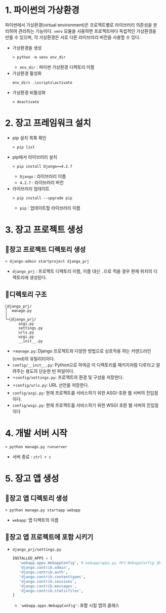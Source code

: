 # 1. 파이썬의 가상환경
파이썬에서 가상환경(virtual environment)은 프로젝트별로 라이브러리 의존성을 분리하여 관리하는 기능이다.
`venv` 모듈을 사용하면 프로젝트마다 독립적인 가상환경을 만들 수 있으며, 각 가상환경은 서로 다른 라이브러리 버전을 사용할 수 있다.

- 가상환경을 생성
   ```
   > python -m venv env_dir
   ```
   - `env_dir` : 파이썬 가상환경 디렉토리 이름
- 가상환경 활성화
   ```
   env_dir> .\scripts\activate
   ```
- 가상환경 비활성화
   ```
   > deactivate
   ```

# 2. 장고 프레임워크 설치

- pip 설치 목록 확인
   ```
   > pip list
   ```
- pip에서 라이브러리 설치
   ```
   > pip install Django==4.2.7
   ```
   - `Django` : 라이브러리 이름
   - `4.2.7` : 라이브러리 버전
- 라이브러리 업데이트
   ```
   > pip install --upgrade pip
   ```
   - `pip` : 업데이트할 라이브러리 이름

# 3. 장고 프로젝트 생성

## 📌장고 프로젝트 디렉토리 생성
```
> django-admin startproject django_prj
```
- `django_prj` : 프로젝트 디렉토리 이름, 이름 대신 `.`으로 적을 경우 현재 위치의 디렉토리에 생성된다.

## 📌디렉토리 구조
```
📁django_prj/
│  manage.py
│
└─📁django_prj/
      asgi.py
      settings.py
      urls.py
      wsgi.py
      __init__.py
```
- ⭐`manage.py`: Django 프로젝트와 다양한 방법으로 상호작용 하는 커맨드라인(cmd)의 유틸리티이다.
- `config/__init__.py`: Python으로 하여금 이 디렉토리를 패키지처럼 다루라고 알려주는 용도의 단순한 빈 파일이다.
- ⭐`config/settings.py`: 프로젝트의 환경 및 구성을 저장한다.
- ⭐`config/urls.py`: URL 선언을 저장한다.
- `config/asgi.py`: 현재 프로젝트를 서비스하기 위한 ASGI-호환 웹 서버의 진입점이다.
- `config/wsgi.py`: 현재 프로젝트를 서비스하기 위한 WSGI 호환 웹 서버의 진입점이다

# 4. 개발 서버 시작
```
> python manage.py runserver
```
- 서버 종료 : `ctrl + c`

# 5. 장고 앱 생성

## 📌장고 앱 디렉토리 생성
```
> python manage.py startapp webapp
```
- `webapp`: 앱 디렉트의 이름

## 📌장고 앱 프로젝트에 포함 시키기

- `django_prj/settings.py`
   ```py
   INSTALLED_APPS = [
      'webapp.apps.WebappConfig', # webapp/apps.py 에서 WebappConfig 클래스를 기술함.
      'django.contrib.admin',
      'django.contrib.auth',
      'django.contrib.contenttypes',
      'django.contrib.sessions',
      'django.contrib.messages',
      'django.contrib.staticfiles',
   ]
   ```
   - `'webapp.apps.WebappConfig'`: 포함 시킬 앱의 클래스